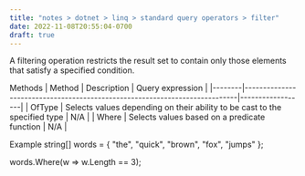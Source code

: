 ```yaml
---
title: "notes > dotnet > linq > standard query operators > filter"
date: 2022-11-08T20:55:04-0700
draft: true
---
```

A filtering operation restricts the result set to contain only those elements that satisfy a specified condition.

Methods
| Method | Description                                                                | Query expression |
|--------|----------------------------------------------------------------------------|------------------|
| OfType | Selects values depending on their ability to be cast to the specified type | N/A              |
| Where  | Selects values based on a predicate function                               | N/A              |

Example
string[] words = { "the", "quick", "brown", "fox", "jumps" };

words.Where(w => w.Length == 3);
